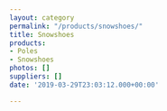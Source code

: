 ```yaml
---
layout: category
permalink: "/products/snowshoes/"
title: Snowshoes
products:
- Poles
- Snowshoes
photos: []
suppliers: []
date: '2019-03-29T23:03:12.000+00:00'

---
```

